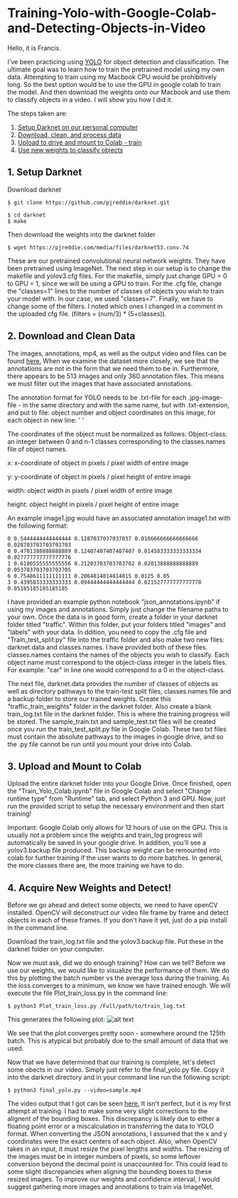 # Training-Yolo-with-Google-Colab-and-Detecting-Objects-in-Video

Hello, it is Francis.

I've been practicing using [YOLO](https://pjreddie.com/darknet/yolo/) for object detection and classification. The ultimate 
goal was to learn how to train the pretrained model using my own data. Attempting to train using my Macbook CPU would be 
prohibitively long. So the best option would be to use the GPU in google colab to train the model. And then download the 
weights onto our Macbook and use them to classify objects in a video. I will show you how I did it.

The steps taken are:

1. [ Setup Darknet on our personal computer ](#setup)
2. [ Download, clean, and process data ](#clean)
3. [ Upload to drive and mount to Colab - train ](#train)
4. [ Use new weights to classify objects ](#detect)

<a name="setup"></a>
## 1. Setup Darknet

Download darknet
```
$ git clone https://github.com/pjreddie/darknet.git
```
```
$ cd darknet
$ make
```
Then download the weights into the darknet folder
```
$ wget https://pjreddie.com/media/files/darknet53.conv.74
```

These are our pretrained convolutional neural network weights. They have been pretrained using ImageNet.
The next step in our setup is to change the makefile and yolov3.cfg files. For the makefile, simply just change 
GPU = 0 to GPU = 1, since we will be using a GPU to train. For the .cfg file, change the "classes=1" lines to the number
of classes of objects you wish to train your model with. In our case, we used "classes=7". Finally, we have to change some 
of the filters. I noted which ones I changed in a comment in the uploaded cfg file. (filters = (num/3) * (5+classes)).

<a name="clean"></a>
## 2. Download and Clean Data

The images, annotations, mp4, as well as the output video and files can be found [here.](https://drive.google.com/drive/folders/11gPddDkQqm7pukpkgAksrHGJUR2QluEf?usp=sharing)
When we examine the dataset more closely, we see that the annotations are not in the form that we need them to be in. 
Furthermore, there appears to be 513 images and only 360 annotation files. This means we must filter out the images that 
have associated annotations. 

The annotation format for YOLO needs to be .txt-file for each .jpg-image-file - in the same directory and with 
the same name, but with .txt-extension, and put to file: object number and object coordinates on this image, 
for each object in new line: '<object-class> <x> <y> <width> <height>'

The coordinates of the object must be normalized as follows:
Object-class: an integer between 0 and n-1 classes corresponding to the classes.names file of object names. 

x: x-coordinate of object in pixels / pixel width of entire image

y: y-coordinate of object in pixels / pixel height of entire image

width: object width in pixels / pixel width of entire image

height: object height in pixels / pixel height of entire image

An example image1.jpg would have an associated annotation image1.txt with the following format:

```
0 0.5444444444444444 0.1287037037037037 0.016666666666666666 0.028703703703703703
0 0.4701388888888889 0.12407407407407407 0.014583333333333334 0.027777777777777776
1 0.6180555555555556 0.21203703703703702 0.02013888888888889 0.053703703703703705
6 0.7548611111111111 0.2064814814814815 0.0125 0.05
3 0.4395833333333333 0.09444444444444444 0.021527777777777778 0.05185185185185185
```

I have provided an example python notebook "json_annotations.ipynb" if using my images and annotations.
Simply just change the filename paths to your own. Once the data is in good form, create a folder in your darknet folder titled
"traffic". Within this folder, put your folders titled "images" and "labels" with your data. In ddition, you need to copy 
the .cfg file and "Train_test_split.py" file into the traffic folder and also make two new files: darknet.data and classes.names. 
I have provided both of these files. classes.names contains the names of the objects you wish to classify. Each object name 
must correspond to the object-class integer in the labels files. For example: "car" in line one would correspond to a 0 in 
the object-class. 

The next file, darknet.data provides the number of classes of objects as well as directory pathways to the train-test split 
files, classes.names file and a backup folder to store our trained weights. Create this "traffic_train_weights" folder in 
the darknet folder. Also create a blank train_log.txt file in the darknet folder. This is where the training progress will be 
stored. The sample_train.txt and sample_test.txt files will be created once you run the train_test_split.py file
in Google Colab. These two txt files must contain the absolute pathways to the images in google drive, and so the .py file
cannot be run until you mount your drive into Colab. 

<a name="train"></a>
## 3. Upload and Mount to Colab

Upload the entire darknet folder into your Google Drive. Once finished, open the "Train_Yolo_Colab.ipynb" file in Google
Colab and select "Change runtime type" from "Runtime" tab, and select Python 3 and GPU. Now, just run the provided script to
setup the necessary environment and then start training!

Important: Google Colab only allows for 12 hours of use on the GPU. This is usually not a problem since the weights and 
train_log progress will automatically be saved in your google drive. In addition, you'll see a yolov3.backup file produced.
This backup weight can be remounted into colab for further training if the user wants to do more batches. In general, the more
classes there are, the more training we have to do. 

<a name="detect"></a>
## 4. Acquire New Weights and Detect!

Before we go ahead and detect some objects, we need to have openCV installed. OpenCV will deconstruct our video file frame by 
frame and detect objects in each of these frames. If you don't have it yet, just do a pip install in the command line. 

Download the train_log.txt file and the yolov3.backup file. Put these in the darknet folder on your computer. 

Now we must ask, did we do enough training? How can we tell? Before we use our weights, we would like to visualize the 
performance of them. We do this by plotting the batch number vs the average loss during the training. As the loss converges 
to a minimum, we know we have trained enough. We will execute the file Plot_train_loss.py in the command line:

```
$ python3 Plot_train_loss.py /Full/path/to/train_log.txt
```

This generates the following plot:
![alt text](https://github.com/fkarasek/Training-Yolo-with-Google-Colab-and-Detecting-Objects-in-Video/blob/master/training_loss_plot.png)

We see that the plot converges pretty soon - somewhere around the 125th batch. This is atypical but probably due to the 
small amount of data that we used. 

Now that we have determined that our training is complete, let's detect some obects in our video. Simply just refer to the
final_yolo.py file. Copy it into the darknet directory and in your command line run the following script:

```
$ python3 final_yolo.py --video=sample.mp4
```

The video output that I got can be seen [here.](https://drive.google.com/drive/folders/11gPddDkQqm7pukpkgAksrHGJUR2QluEf?usp=sharing)
It isn't perfect, but it is my first attempt at training. I had to make some very slight corrections to the alignent of 
the bounding boxes. This discrepancy is likely due to either a floating point error or a miscalculation in transferring the 
data to YOLO format. When converting the JSON annotations, I assumed that the x and y coordinates were the exact centers of
each object. 
Also, when OpenCV takes in an input, it must resize the pixel lengths and widths. The resizing of the images must be in 
integer numbers of pixels, so some leftover conversion beyond the decimal point is unaccounted for. This could lead to some
slight discrepancies when aligning the bounding boxes to these resized images. 
To improve our weights and confidence interval, I would suggest gathering more images and annotations to train via ImageNet. 
